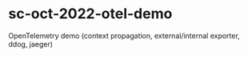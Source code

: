 # sc-oct-2022-otel-demo
OpenTelemetry demo (context propagation, external/internal exporter, ddog, jaeger)
